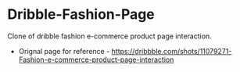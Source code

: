# Dribble-Fashion-Page
Clone of dribble fashion e-commerce product page interaction. 

- Orignal page for reference - https://dribbble.com/shots/11079271-Fashion-e-commerce-product-page-interaction 
